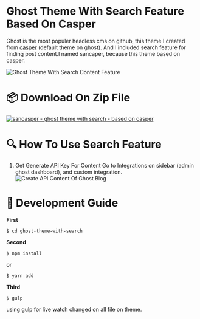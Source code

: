 # Ghost Theme With Search Feature Based On Casper

Ghost is the most populer headless cms on github, this theme I created from [casper](https://github.com/TryGhost/Casper) (default theme on ghost). And I included search feature for finding post content.I named sancaper, because this theme based on casper.

![Ghost Theme With Search Content Feature](https://res.cloudinary.com/dsv9w1ey3/image/upload/v1608114612/github-images/ghost-theme-with-search_hgby1g.gif)

# 📦 Download On Zip File

[![sancasper - ghost theme with search - based on casper](https://img.shields.io/badge/sancasper-1.0.0-green)](https://github.com/sanengineer/ghost-theme-with-search/archive/1.0.0.zip)

# 🔍 How To Use Search Feature

1.  Get Generate API Key For Content
    Go to Integrations on sidebar (admin ghost dashboard), and custom integration.
    ![Create API Content Of Ghost Blog](https://res.cloudinary.com/dsv9w1ey3/image/upload/v1608972110/github-images/Create_API_Content_Ghost_Blog_hujwac.png)

# 🔨 Development Guide

**First**

    $ cd ghost-theme-with-search

**Second**

    $ npm install

or

    $ yarn add

**Third**

    $ gulp

using gulp for live watch changed on all file on theme.
